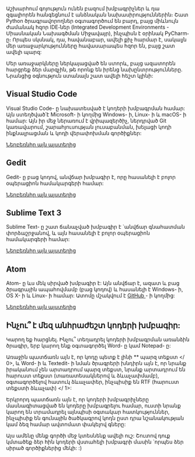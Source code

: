 Աշխարհում գոյություն ունեն բազում խմբագրիչներ և դա զգալիորեն հանգեցնում է անձնական նախասիրություններին։ Շատ Python ծրագրավորողներ օգտագործում են բարդ, բայց միևնույն ժամանակ հզոր IDE֊ներ (Integrated Development Environments - Միասնական Նախագծման Միջավայր), ինչպիսն է օրինակ PyCharm֊ը։ Որպես սկսնակ, դա, հավանաբար, ավելի քիչ հարմար է, սակալյն մեր առաջարկությունները հավասարապես հզոր են, բայց շատ ավելի պարզ:

Մեր առաջարկները ներկայացված են ստորև, բայց ազատորեն հարցրեք ձեր մարզչին, թե որոնք են իրենց նախընտրությունները. Նրանցից օգնություն ստանալն շատ ավելի հեշտ կլինի:

## Visual Studio Code 

Visual Studio Code- ը նախատեսված է կոդերի խմբագրման համար: Այն ստեղծված՝է Microsoft- ի կողմից Windows- ի, Linux- ի և macOS- ի համար: Այն իր մեջ ներառում է վրիպազերծիչ, ներդրված Git կառավարում, շարահյուսության լուսաբանման, խելացի կոդի ինքնալրացման և կոդի վերափոխման գործիքներ:

[Ներբեռնիր այն այստեղից](https://code.visualstudio.com/)

## Gedit

Gedit- ը բաց կոդով, անվճար խմբագիր է, որը հասանելի է բոլոր օպերացիոն համակարգերի համար:

[Ներբեռնիր այն այստեղից](https://wiki.gnome.org/Apps/Gedit#Download)

## Sublime Text 3 

Sublime Text- ը շատ ճանաչված խմբագիր է `անվճար գնահատման փորձաշրջանով, և այն հասանելի է բոլոր օպերացիոն համակարգերի համար:

[Ներբեռնիր այն այստեղից](https://www.sublimetext.com/3)

## Atom

Atom- ը ևս մեկ սիրված խմբագիր է: Այն անվճար է, ազատ և բաց ծրագրային ապահովմամբ (բաց կոդով) և հասանելի է Windows- ի, OS X- ի և Linux- ի համար: Ատոմը մշակվում է [ GitHub ](https://github.com/) - ի կողմից:

[Ներբեռնիր այն այստեղից](https://atom.io/)

## Ինչու՞ է մեզ անհրաժեշտ կոդերի խմբագիր:

Կարող եք հարցնել. Ինչու՞ տեղադրել կոդերի խմբագրման առանձին ծրագիր, երբ կարող ենք օգտագործել Word- ը կամ Notepad- ը:

Առաջին պատճառն այն է, որ կոդը պետք է լինի ** պարզ տեքստ </ 0>, և Word- ի և Textedit- ի նման ծրագրերի խնդիրն այն է, որ նրանք իրականում չեն արտադրում պարզ տեքստ, նրանք արտադրում են հարուստ տեքստ (տառատեսակներով և ձևաչափմամբ), օգտագործելով հատուկ ձևաչափեր, ինչպիսիք են  RTF (հարուստ տեքստի ձևաչափ) </ 1>:</p> 

Երկրորդ պատճառն այն է, որ կոդերի խմբագրիչները մասնագիտացված են կոդերը խմբագրելու համար, ուստի նրանք կարող են տրամադրել այնպիսի օգտակար հատկություններ, ինչպիսիք են գունային ծածկագրով կոդն ըստ դրա նշանակության կամ ձեզ համար ավտոմատ փակելով գները:

Այս ամենը մենք գործի մեջ կտեսնենք ավելի ուշ: Շուտով դուք կմտածեք ձեր հին կոդերի վստահելի խմբագրի մասին `որպես ձեր սիրած գործիքներից մեկի: :)